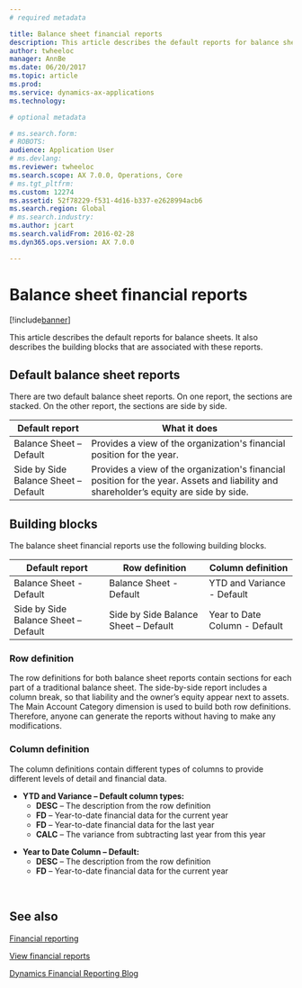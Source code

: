 ```yaml
---
# required metadata

title: Balance sheet financial reports
description: This article describes the default reports for balance sheets. It also describes the building blocks that are associated with these reports. 
author: twheeloc
manager: AnnBe
ms.date: 06/20/2017
ms.topic: article
ms.prod: 
ms.service: dynamics-ax-applications
ms.technology: 

# optional metadata

# ms.search.form: 
# ROBOTS: 
audience: Application User
# ms.devlang: 
ms.reviewer: twheeloc
ms.search.scope: AX 7.0.0, Operations, Core
# ms.tgt_pltfrm: 
ms.custom: 12274
ms.assetid: 52f78229-f531-4d16-b337-e2628994acb6
ms.search.region: Global
# ms.search.industry: 
ms.author: jcart
ms.search.validFrom: 2016-02-28
ms.dyn365.ops.version: AX 7.0.0

---
```


# Balance sheet financial reports

[!include[banner](../includes/banner.md)]


This article describes the default reports for balance sheets. It also describes the building blocks that are associated with these reports. 

Default balance sheet reports
-----------------------------

There are two default balance sheet reports. On one report, the sections are stacked. On the other report, the sections are side by side.

| Default report                       | What it does                                                                                                                           |
|--------------------------------------|----------------------------------------------------------------------------------------------------------------------------------------|
| Balance Sheet – Default              | Provides a view of the organization's financial position for the year.                                                                 |
| Side by Side Balance Sheet – Default | Provides a view of the organization's financial position for the year. Assets and liability and shareholder’s equity are side by side. |

## Building blocks
The balance sheet financial reports use the following building blocks.

| Default report                       | Row definition                       | Column definition             |
|--------------------------------------|--------------------------------------|-------------------------------|
| Balance Sheet - Default              | Balance Sheet - Default              | YTD and Variance - Default    |
| Side by Side Balance Sheet – Default | Side by Side Balance Sheet – Default | Year to Date Column - Default |

### Row definition

The row definitions for both balance sheet reports contain sections for each part of a traditional balance sheet. The side-by-side report includes a column break, so that liability and the owner’s equity appear next to assets. The Main Account Category dimension is used to build both row definitions. Therefore, anyone can generate the reports without having to make any modifications.

### Column definition

The column definitions contain different types of columns to provide different levels of detail and financial data.

-   **YTD and Variance – Default column types:**
    -   **DESC** – The description from the row definition
    -   **FD** – Year-to-date financial data for the current year
    -   **FD** – Year-to-date financial data for the last year
    -   **CALC** – The variance from subtracting last year from this year

<!-- -->

-   **Year to Date Column – Default:**
    -   **DESC** – The description from the row definition
    -   **FD** – Year-to-date financial data for the current year

 

See also
--------

[Financial reporting](financial-reporting-getting-started.md)

[View financial reports](view-financial-reports.md)

[Dynamics Financial Reporting Blog](http://blogs.msdn.com/b/dynamics_financial_reporting/)



